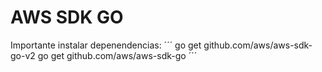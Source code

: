 # AWS SDK GO

Importante instalar depenendencias:
´´´
go get github.com/aws/aws-sdk-go-v2
go get github.com/aws/aws-sdk-go
´´´
